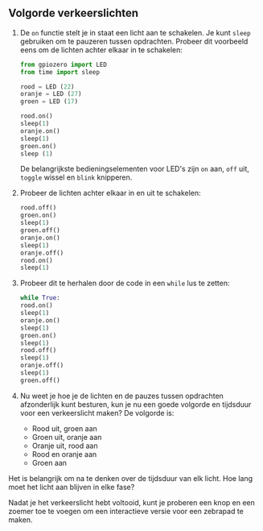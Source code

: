 ## Volgorde verkeerslichten

1. De `on` functie stelt je in staat een licht aan te schakelen. Je kunt `sleep` gebruiken om te pauzeren tussen opdrachten. Probeer dit voorbeeld eens om de lichten achter elkaar in te schakelen:
    
    ```python
    from gpiozero import LED
    from time import sleep

    rood = LED (22)
    oranje = LED (27)
    groen = LED (17)

    rood.on()
    sleep(1)
    oranje.on()
    sleep(1)
    groen.on()
    sleep (1)
    ```

    De belangrijkste bedieningselementen voor LED's zijn `on` aan, `off` uit, `toggle` wissel en `blink` knipperen.

2. Probeer de lichten achter elkaar in en uit te schakelen:
    
    ```python
    rood.off()
    groen.on()
    sleep(1)
    groen.off()
    oranje.on()
    sleep(1)
    oranje.off()
    rood.on()
    sleep(1)
    ```

3. Probeer dit te herhalen door de code in een `while` lus te zetten:
    
    ```python
    while True: 
    rood.on() 
    sleep(1) 
    oranje.on() 
    sleep(1) 
    groen.on() 
    sleep(1) 
    rood.off() 
    sleep(1) 
    oranje.off() 
    sleep(1) 
    groen.off()
    ```

4. Nu weet je hoe je de lichten en de pauzes tussen opdrachten afzonderlijk kunt besturen, kun je nu een goede volgorde en tijdsduur voor een verkeerslicht maken? De volgorde is:

    - Rood uit, groen aan
    - Groen uit, oranje aan
    - Oranje uit, rood aan
    - Rood en oranje aan
    - Groen aan

Het is belangrijk om na te denken over de tijdsduur van elk licht. Hoe lang moet het licht aan blijven in elke fase?

Nadat je het verkeerslicht hebt voltooid, kunt je proberen een knop en een zoemer toe te voegen om een ​​interactieve versie voor een zebrapad te maken.
